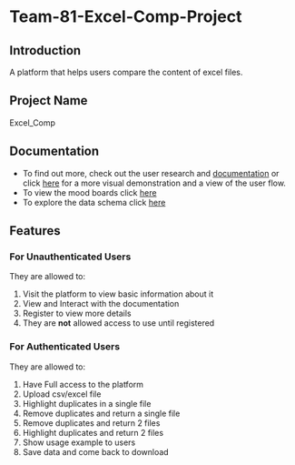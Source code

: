 # Team-81-Excel-Comp-Project

## Introduction
A platform that helps users compare the content of excel files.

## Project Name

Excel_Comp







## Documentation

- To find out more, check out the user research and [documentation](https://docs.google.com/document/d/167L2Gr0WqPN1CxeItw4Dtt5RJrUHThQhzYnwR8fOZL4/edit?usp=sharing) or click [here](https://www.figma.com/file/Vvn2EkSB7muF7xIkZR8sco/Untitled?node-id=0%3A108&t=HyAF89q6UFqSeDv2-0) for a more visual demonstration and a view of the user flow.
- To view the mood boards click [here](https://www.figma.com/file/98h7suM7wfURAnfceLHGhP/Moodboards?node-id=0%3A1&t=XU2oA9btKkVKzH67-1)
- To explore the data schema click [here](https://drawsql.app/teams/biscode/diagrams/zuri-data-schema)

## Features

### For **Unauthenticated** Users
They are allowed to:

1. Visit the platform to view basic information about it
2. View and Interact with the documentation
3. Register to view more details
4. They are **not** allowed access to use until registered

### For **Authenticated** Users
They are allowed to:
1. Have Full access to the platform
2. Upload csv/excel file
4. Highlight duplicates in a single file
5. Remove duplicates and return a single file
6. Remove duplicates and return 2 files
7. Highlight duplicates and return 2 files
8. Show usage example to users
9. Save data and come back to download
